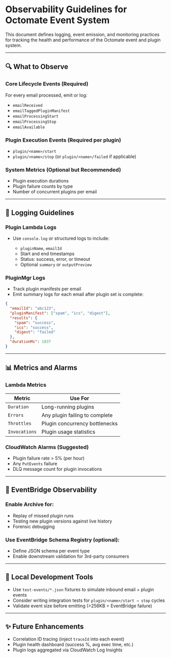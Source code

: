 # Observability Guidelines for Octomate Event System

This document defines logging, event emission, and monitoring practices for tracking the health and performance of the Octomate event and plugin system.

---

## 🔍 What to Observe

### Core Lifecycle Events (Required)

For every email processed, emit or log:

* `emailReceived`
* `emailTaggedPluginManifest`
* `emailProcessingStart`
* `emailProcessingStop`
* `emailAvailable`

### Plugin Execution Events (Required per plugin)

* `plugin/<name>/start`
* `plugin/<name>/stop` (or `plugin/<name>/failed` if applicable)

### System Metrics (Optional but Recommended)

* Plugin execution durations
* Plugin failure counts by type
* Number of concurrent plugins per email

---

## 📝 Logging Guidelines

### Plugin Lambda Logs

* Use `console.log` or structured logs to include:

  * `pluginName`, `emailId`
  * Start and end timestamps
  * Status: success, error, or timeout
  * Optional `summary` or `outputPreview`

### PluginMgr Logs

* Track plugin manifests per email
* Emit summary logs for each email after plugin set is complete:

```json
{
  "emailId": "abc123",
  "pluginManifest": ["spam", "ics", "digest"],
  "results": {
    "spam": "success",
    "ics": "success",
    "digest": "failed"
  },
  "durationMs": 1837
}
```

---

## 📊 Metrics and Alarms

### Lambda Metrics

| Metric        | Use For                        |
| ------------- | ------------------------------ |
| `Duration`    | Long-running plugins           |
| `Errors`      | Any plugin failing to complete |
| `Throttles`   | Plugin concurrency bottlenecks |
| `Invocations` | Plugin usage statistics        |

### CloudWatch Alarms (Suggested)

* Plugin failure rate > 5% (per hour)
* Any `PutEvents` failure
* DLQ message count for plugin invocations

---

## 📁 EventBridge Observability

### Enable Archive for:

* Replay of missed plugin runs
* Testing new plugin versions against live history
* Forensic debugging

### Use EventBridge Schema Registry (optional):

* Define JSON schema per event type
* Enable downstream validation for 3rd-party consumers

---

## 🧪 Local Development Tools

* Use `test-events/*.json` fixtures to simulate inbound email + plugin events
* Consider writing integration tests for `plugin/<name>/start → stop` cycles
* Validate event size before emitting (>256KB = EventBridge failure)

---

## ✨ Future Enhancements

* Correlation ID tracing (inject `traceId` into each event)
* Plugin health dashboard (success %, avg exec time, etc.)
* Plugin logs aggregated via CloudWatch Log Insights
